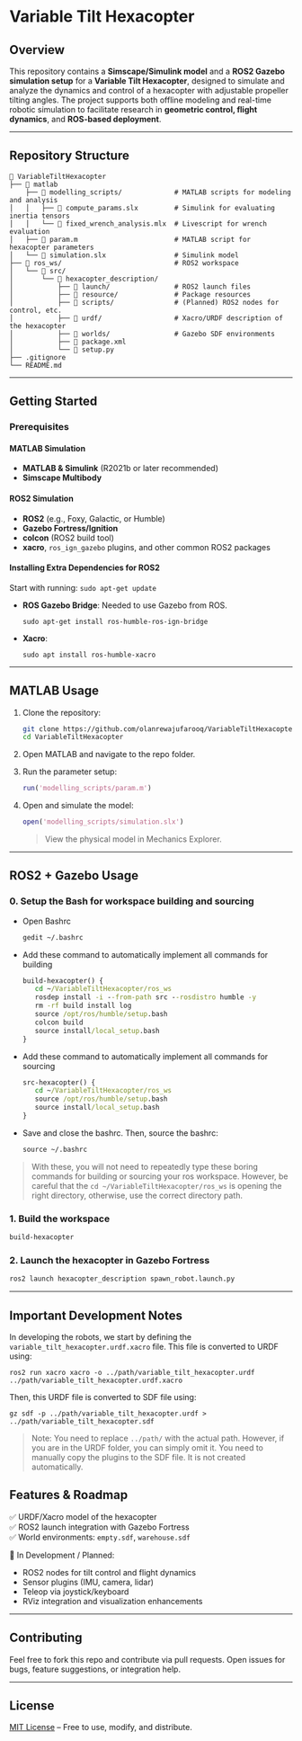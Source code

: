 # Variable Tilt Hexacopter

## Overview

This repository contains a **Simscape/Simulink model** and a **ROS2 Gazebo simulation setup** for a **Variable Tilt Hexacopter**, designed to simulate and analyze the dynamics and control of a hexacopter with adjustable propeller tilting angles. The project supports both offline modeling and real-time robotic simulation to facilitate research in **geometric control, flight dynamics**, and **ROS-based deployment**.

---

## Repository Structure

```plaintext
📂 VariableTiltHexacopter
├── 📁 matlab
    ├── 📁 modelling_scripts/             # MATLAB scripts for modeling and analysis
│   │   ├── 📄 compute_params.slx         # Simulink for evaluating inertia tensors
│   │   └── 📄 fixed_wrench_analysis.mlx  # Livescript for wrench evaluation
│   ├── 📄 param.m                        # MATLAB script for hexacopter parameters
│   └── 📄 simulation.slx                 # Simulink model
├── 📁 ros_ws/                            # ROS2 workspace
│   └── 📁 src/
│       └── 📁 hexacopter_description/
│           ├── 📁 launch/                # ROS2 launch files
│           ├── 📁 resource/              # Package resources
│           ├── 📁 scripts/               # (Planned) ROS2 nodes for control, etc.
│           ├── 📁 urdf/                  # Xacro/URDF description of the hexacopter
│           ├── 📁 worlds/                # Gazebo SDF environments
│           ├── 📄 package.xml
│           └── 📄 setup.py
├── .gitignore
└── README.md
```

---

## Getting Started

### Prerequisites

#### MATLAB Simulation
- **MATLAB & Simulink** (R2021b or later recommended)
- **Simscape Multibody**

#### ROS2 Simulation
- **ROS2** (e.g., Foxy, Galactic, or Humble)
- **Gazebo Fortress/Ignition**
- **colcon** (ROS2 build tool)
- **xacro**, `ros_ign_gazebo` plugins, and other common ROS2 packages

#### Installing Extra Dependencies for ROS2

Start with running: ` sudo apt-get update `

- **ROS Gazebo Bridge**: Needed to use Gazebo from ROS.  
   ```
   sudo apt-get install ros-humble-ros-ign-bridge
   ```
- **Xacro**:    
   ```
   sudo apt install ros-humble-xacro
   ```


---

## MATLAB Usage

1. Clone the repository:
   ```bash
   git clone https://github.com/olanrewajufarooq/VariableTiltHexacopter.git
   cd VariableTiltHexacopter
   ```

2. Open MATLAB and navigate to the repo folder.

3. Run the parameter setup:
   ```matlab
   run('modelling_scripts/param.m')
   ```

4. Open and simulate the model:
   ```matlab
   open('modelling_scripts/simulation.slx')
   ```

   > View the physical model in Mechanics Explorer.

---

## ROS2 + Gazebo Usage

### 0. Setup the Bash for workspace building and sourcing
- Open Bashrc
   ```cmd
   gedit ~/.bashrc
   ```
- Add these command to automatically implement all commands for building
   ```cmd
   build-hexacopter() {
      cd ~/VariableTiltHexacopter/ros_ws
      rosdep install -i --from-path src --rosdistro humble -y
      rm -rf build install log
      source /opt/ros/humble/setup.bash
      colcon build
      source install/local_setup.bash
   }
   ```

- Add these command to automatically implement all commands for sourcing
   ```cmd
   src-hexacopter() {
      cd ~/VariableTiltHexacopter/ros_ws
      source /opt/ros/humble/setup.bash
      source install/local_setup.bash
   }
   ```
- Save and close the bashrc. Then, source the bashrc:
   ```cmd
   source ~/.bashrc
   ```

 > With these, you will not need to repeatedly type these boring commands for building or sourcing your ros workspace. However, be careful that the `cd ~/VariableTiltHexacopter/ros_ws` is opening the right directory, otherwise, use the correct directory path.

### 1. Build the workspace
```bash
build-hexacopter
```

### 2. Launch the hexacopter in Gazebo Fortress
```bash
ros2 launch hexacopter_description spawn_robot.launch.py
```

---

## Important Development Notes
In developing the robots, we start by defining the ```variable_tilt_hexacopter.urdf.xacro``` file. This file is converted to URDF using:
```
ros2 run xacro xacro -o ../path/variable_tilt_hexacopter.urdf ../path/variable_tilt_hexacopter.urdf.xacro
```

Then, this URDF file is converted to SDF file using:
```
gz sdf -p ../path/variable_tilt_hexacopter.urdf > ../path/variable_tilt_hexacopter.sdf
```

> Note: You need to replace ```../path/``` with the actual path. However, if you are in the URDF folder, you can simply omit it.
> You need to manually copy the plugins to the SDF file. It is not created automatically.

## Features & Roadmap

✅ URDF/Xacro model of the hexacopter  
✅ ROS2 launch integration with Gazebo Fortress  
✅ World environments: `empty.sdf`, `warehouse.sdf`  

🚧 In Development / Planned:
- ROS2 nodes for tilt control and flight dynamics
- Sensor plugins (IMU, camera, lidar)
- Teleop via joystick/keyboard
- RViz integration and visualization enhancements

---

## Contributing

Feel free to fork this repo and contribute via pull requests. Open issues for bugs, feature suggestions, or integration help.

---

## License

[MIT License](LICENSE) – Free to use, modify, and distribute.

